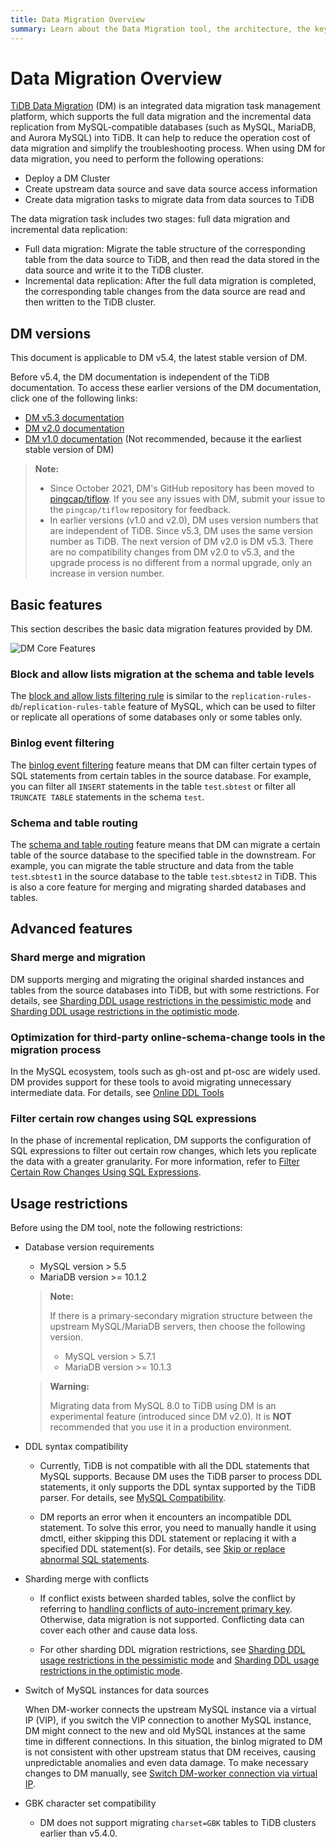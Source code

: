 ```yaml
---
title: Data Migration Overview
summary: Learn about the Data Migration tool, the architecture, the key components, and features.
---
```


<!-- markdownlint-disable MD007 -->

# Data Migration Overview

[TiDB Data Migration](https://github.com/pingcap/dm) (DM) is an integrated data migration task management platform, which supports the full data migration and the incremental data replication from MySQL-compatible databases (such as MySQL, MariaDB, and Aurora MySQL) into TiDB. It can help to reduce the operation cost of data migration and simplify the troubleshooting process. When using DM for data migration, you need to perform the following operations:

- Deploy a DM Cluster
- Create upstream data source and save data source access information
- Create data migration tasks to migrate data from data sources to TiDB

The data migration task includes two stages: full data migration and incremental data replication:

- Full data migration: Migrate the table structure of the corresponding table from the data source to TiDB, and then read the data stored in the data source and write it to the TiDB cluster.
- Incremental data replication: After the full data migration is completed, the corresponding table changes from the data source are read and then written to the TiDB cluster.

## DM versions

This document is applicable to DM v5.4, the latest stable version of DM.

Before v5.4, the DM documentation is independent of the TiDB documentation. To access these earlier versions of the DM documentation, click one of the following links:

- [DM v5.3 documentation](https://docs.pingcap.com/tidb-data-migration/v5.3)
- [DM v2.0 documentation](https://docs.pingcap.com/tidb-data-migration/v2.0/)
- [DM v1.0 documentation](https://docs.pingcap.com/tidb-data-migration/v1.0/) (Not recommended, because it the earliest stable version of DM)

> **Note:**
>
> - Since October 2021, DM's GitHub repository has been moved to [pingcap/tiflow](https://github.com/pingcap/tiflow/tree/master/dm). If you see any issues with DM, submit your issue to the `pingcap/tiflow` repository for feedback.
> - In earlier versions (v1.0 and v2.0), DM uses version numbers that are independent of TiDB. Since v5.3, DM uses the same version number as TiDB. The next version of DM v2.0 is DM v5.3. There are no compatibility changes from DM v2.0 to v5.3, and the upgrade process is no different from a normal upgrade, only an increase in version number.

## Basic features

This section describes the basic data migration features provided by DM.

![DM Core Features](https://docs-download.pingcap.com/media/images/docs/dm/dm-core-features.png)

### Block and allow lists migration at the schema and table levels

The [block and allow lists filtering rule](/dm/dm-key-features.md#block-and-allow-table-lists) is similar to the `replication-rules-db`/`replication-rules-table` feature of MySQL, which can be used to filter or replicate all operations of some databases only or some tables only.

### Binlog event filtering

The [binlog event filtering](/dm/dm-key-features.md#binlog-event-filter) feature means that DM can filter certain types of SQL statements from certain tables in the source database. For example, you can filter all `INSERT` statements in the table `test`.`sbtest` or filter all `TRUNCATE TABLE` statements in the schema `test`.

### Schema and table routing

The [schema and table routing](/dm/dm-key-features.md#table-routing) feature means that DM can migrate a certain table of the source database to the specified table in the downstream. For example, you can migrate the table structure and data from the table `test`.`sbtest1` in the source database to the table `test`.`sbtest2` in TiDB. This is also a core feature for merging and migrating sharded databases and tables.

## Advanced features

### Shard merge and migration

DM supports merging and migrating the original sharded instances and tables from the source databases into TiDB, but with some restrictions. For details, see [Sharding DDL usage restrictions in the pessimistic mode](/dm/feature-shard-merge-pessimistic.md#restrictions) and [Sharding DDL usage restrictions in the optimistic mode](/dm/feature-shard-merge-optimistic.md#restrictions).

### Optimization for third-party online-schema-change tools in the migration process

In the MySQL ecosystem, tools such as gh-ost and pt-osc are widely used. DM provides support for these tools to avoid migrating unnecessary intermediate data. For details, see [Online DDL Tools](/dm/dm-key-features.md#online-ddl-tools)

### Filter certain row changes using SQL expressions

In the phase of incremental replication, DM supports the configuration of SQL expressions to filter out certain row changes, which lets you replicate the data with a greater granularity. For more information, refer to [Filter Certain Row Changes Using SQL Expressions](/dm/feature-expression-filter.md).

## Usage restrictions

Before using the DM tool, note the following restrictions:

+ Database version requirements

    - MySQL version > 5.5
    - MariaDB version >= 10.1.2

    > **Note:**
    >
    > If there is a primary-secondary migration structure between the upstream MySQL/MariaDB servers, then choose the following version.
    >
    > - MySQL version > 5.7.1
    > - MariaDB version >= 10.1.3

    > **Warning:**
    >
    > Migrating data from MySQL 8.0 to TiDB using DM is an experimental feature (introduced since DM v2.0). It is **NOT** recommended that you use it in a production environment.

+ DDL syntax compatibility

    - Currently, TiDB is not compatible with all the DDL statements that MySQL supports. Because DM uses the TiDB parser to process DDL statements, it only supports the DDL syntax supported by the TiDB parser. For details, see [MySQL Compatibility](/mysql-compatibility.md#ddl).

    - DM reports an error when it encounters an incompatible DDL statement. To solve this error, you need to manually handle it using dmctl, either skipping this DDL statement or replacing it with a specified DDL statement(s). For details, see [Skip or replace abnormal SQL statements](/dm/dm-faq.md#how-to-handle-incompatible-ddl-statements).

+ Sharding merge with conflicts

    - If conflict exists between sharded tables, solve the conflict by referring to [handling conflicts of auto-increment primary key](/dm/shard-merge-best-practices.md#handle-conflicts-of-auto-increment-primary-key). Otherwise, data migration is not supported. Conflicting data can cover each other and cause data loss.

    - For other sharding DDL migration restrictions, see [Sharding DDL usage restrictions in the pessimistic mode](/dm/feature-shard-merge-pessimistic.md#restrictions) and [Sharding DDL usage restrictions in the optimistic mode](/dm/feature-shard-merge-optimistic.md#restrictions).

+ Switch of MySQL instances for data sources

    When DM-worker connects the upstream MySQL instance via a virtual IP (VIP), if you switch the VIP connection to another MySQL instance, DM might connect to the new and old MySQL instances at the same time in different connections. In this situation, the binlog migrated to DM is not consistent with other upstream status that DM receives, causing unpredictable anomalies and even data damage. To make necessary changes to DM manually, see [Switch DM-worker connection via virtual IP](/dm/usage-scenario-master-slave-switch.md#switch-dm-worker-connection-via-virtual-ip).

+ GBK character set compatibility

    - DM does not support migrating `charset=GBK` tables to TiDB clusters earlier than v5.4.0.